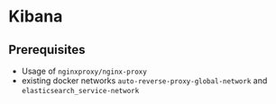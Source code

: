 # Kibana

## Prerequisites

- Usage of `nginxproxy/nginx-proxy`
- existing docker networks `auto-reverse-proxy-global-network` and `elasticsearch_service-network`
